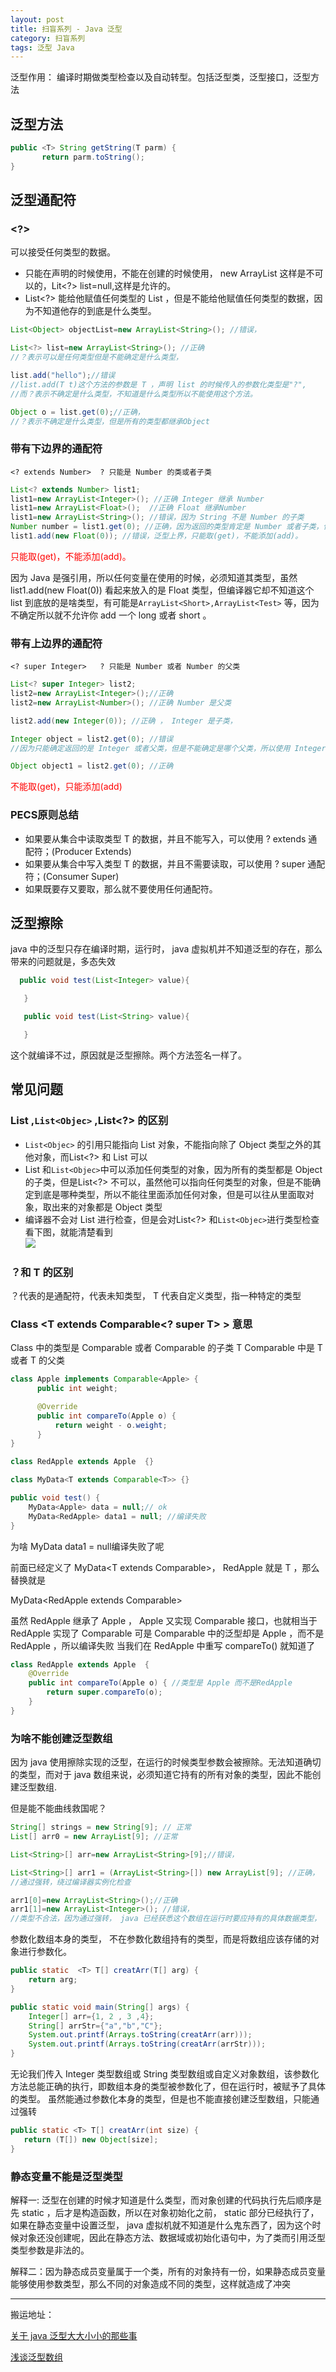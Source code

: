 ```yaml
---
layout: post
title: 扫盲系列 - Java 泛型
category: 扫盲系列
tags: 泛型 Java
---
```

<!-- * content -->
<!-- {:toc} -->

泛型作用： 编译时期做类型检查以及自动转型。包括泛型类，泛型接口，泛型方法

## 泛型方法

```java
public <T> String getString(T parm) {
       return parm.toString();
}
```
## 泛型通配符
### <?>
可以接受任何类型的数据。
* 只能在声明的时候使用，不能在创建的时候使用， new ArrayList 这样是不可以的，Lit<?> list=null,这样是允许的。
* List<?> 能给他赋值任何类型的 List ，但是不能给他赋值任何类型的数据，因为不知道他存的到底是什么类型。

```java
List<Object> objectList=new ArrayList<String>(); //错误，

List<?> list=new ArrayList<String>(); //正确   
//？表示可以是任何类型但是不能确定是什么类型，

list.add("hello");//错误   
//list.add(T t)这个方法的参数是 T ，声明 list 的时候传入的参数化类型是"?",
//而？表示不确定是什么类型，不知道是什么类型所以不能使用这个方法。

Object o = list.get(0);//正确，
//？表示不确定是什么类型，但是所有的类型都继承Object
```
### 带有下边界的通配符
`<? extends Number>  ? 只能是 Number 的类或者子类 `
```java  
List<? extends Number> list1;
list1=new ArrayList<Integer>(); //正确 Integer 继承 Number
list1=new ArrayList<Float>();  //正确 Float 继承Number
list1=new ArrayList<String>(); //错误，因为 String 不是 Number 的子类
Number number = list1.get(0); //正确，因为返回的类型肯定是 Number 或者子类，使用父类接收是可以的
list1.add(new Float(0)); //错误，泛型上界，只能取(get)，不能添加(add)。
```
<font color="#ff000" >只能取(get)，不能添加(add)。</font>

因为 Java 是强引用，所以任何变量在使用的时候，必须知道其类型，虽然list1.add(new Float(0)) 看起来放入的是 Float 类型，但编译器它却不知道这个 list 到底放的是啥类型，有可能是`ArrayList<Short>,ArrayList<Test>` 等，因为不确定所以就不允许你 add 一个 long 或者 short 。

### 带有上边界的通配符
`<? super Integer>   ? 只能是 Number 或者 Number 的父类 `
```java
List<? super Integer> list2;
list2=new ArrayList<Integer>();//正确
list2=new ArrayList<Number>(); //正确 Number 是父类

list2.add(new Integer(0)); //正确 ， Integer 是子类，

Integer object = list2.get(0); //错误
//因为只能确定返回的是 Integer 或者父类，但是不能确定是哪个父类，所以使用 Integer 接受就错误，只能使用 Object 接受

Object object1 = list2.get(0); //正确  
```
<font color="#ff000" >不能取(get)，只能添加(add)</font>

### PECS原则总结
- 如果要从集合中读取类型 T 的数据，并且不能写入，可以使用 ? extends 通配符；(Producer Extends)
- 如果要从集合中写入类型 T 的数据，并且不需要读取，可以使用 ? super 通配符；(Consumer Super)
- 如果既要存又要取，那么就不要使用任何通配符。


## 泛型擦除
java 中的泛型只存在编译时期，运行时， java 虚拟机并不知道泛型的存在，那么带来的问题就是，多态失效
```java
  public void test(List<Integer> value){

   }

   public void test(List<String> value){

   }
```
这个就编译不过，原因就是泛型擦除。两个方法签名一样了。
## 常见问题
### List ,`List<Objec>` ,List<?> 的区别
* `List<Objec>` 的引用只能指向 List 对象，不能指向除了 Object 类型之外的其他对象，而List<?> 和 List 可以
* List 和`List<Objec>`中可以添加任何类型的对象，因为所有的类型都是 Object 的子类，但是List<?> 不可以，虽然他可以指向任何类型的对象，但是不能确定到底是哪种类型，所以不能往里面添加任何对象，但是可以往从里面取对象，取出来的对象都是 Object 类型
* 编译器不会对 List 进行检查，但是会对List<?> 和`List<Objec>`进行类型检查
看下图，就能清楚看到   
![](../../../../images/list_object_comparae.png)


### ？和 T 的区别
？代表的是通配符，代表未知类型，
T 代表自定义类型，指一种特定的类型
### Class <T extends Comparable<? super T> >  意思
Class 中的类型是 Comparable 或者 Comparable 的子类 T
Comparable 中是 T 或者 T 的父类

```java
class Apple implements Comparable<Apple> {
      public int weight;

      @Override
      public int compareTo(Apple o) {
          return weight - o.weight;
      }
}

class RedApple extends Apple  {}

class MyData<T extends Comparable<T>> {}

public void test() {
    MyData<Apple> data = null;// ok
    MyData<RedApple> data1 = null; //编译失败
}
```
为啥 MyData<RedApple> data1 = null编译失败了呢

前面已经定义了 MyData<T extends Comparable<T>>， RedApple 就是 T ，那么替换就是

MyData<RedApple extends Comparable<RedApple>>

虽然 RedApple 继承了 Apple ， Apple 又实现 Comparable 接口，也就相当于 RedApple 实现了 Comparable 可是 Comparable 中的泛型却是 Apple ，而不是 RedApple ，所以编译失败
当我们在 RedApple 中重写 compareTo() 就知道了
```java
class RedApple extends Apple  {
    @Override
    public int compareTo(Apple o) { //类型是 Apple 而不是RedApple
        return super.compareTo(o);
    }
}
```

### 为啥不能创建泛型数组
因为 java 使用擦除实现的泛型，在运行的时候类型参数会被擦除。无法知道确切的类型，而对于 java 数组来说，必须知道它持有的所有对象的类型，因此不能创建泛型数组.

但是能不能曲线救国呢？
```java
String[] strings = new String[9]; // 正常
List[] arr0 = new ArrayList[9]; //正常

List<String>[] arr=new ArrayList<String>[9];//错误，

List<String>[] arr1 = (ArrayList<String>[]) new ArrayList[9]; //正确，
//通过强转，绕过编译器实例化检查

arr1[0]=new ArrayList<String>();//正确
arr1[1]=new ArrayList<Integer>(); //错误，
//类型不合法，因为通过强转， java 已经获悉这个数组在运行时要应持有的具体数据类型，
```
参数化数组本身的类型，
不在参数化数组持有的类型，而是将数组应该存储的对象进行参数化。
```java
public static  <T> T[] creatArr(T[] arg) {
    return arg;
}

public static void main(String[] args) {
    Integer[] arr={1, 2 , 3 ,4};
    String[] arrStr={"a","b","C"};
    System.out.printf(Arrays.toString(creatArr(arr)));
    System.out.printf(Arrays.toString(creatArr(arrStr)));
}
```
无论我们传入 Integer 类型数组或 String 类型数组或自定义对象数组，该参数化方法总能正确的执行，即数组本身的类型被参数化了，但在运行时，被赋予了具体的类型。
虽然能通过参数化本身的类型，但是也不能直接创建泛型数组，只能通过强转
```java
public static <T> T[] creatArr(int size) {
   return (T[]) new Object[size];
}
```
### 静态变量不能是泛型类型
解释一: 泛型在创建的时候才知道是什么类型，而对象创建的代码执行先后顺序是 先 static ，后才是构造函数，所以在对象初始化之前， static 部分已经执行了，如果在静态变量中设置泛型， java 虚拟机就不知道是什么鬼东西了，因为这个时候对象还没创建呢，因此在静态方法、数据域或初始化语句中，为了类而引用泛型类型参数是非法的。

解释二：因为静态成员变量属于一个类，所有的对象持有一份，如果静态成员变量能够使用参数类型，那么不同的对象造成不同的类型，这样就造成了冲突

---
搬运地址：    

[关于 java 泛型大大小小的那些事](https://juejin.im/post/5ae2d31ef265da0b9a69b0da)   

[浅谈泛型数组](https://www.cnblogs.com/MrJR/p/10463479.html)
